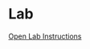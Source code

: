 # Lab
[Open Lab Instructions](https://github.com/objectpartners/angular2-timesheet/blob/midwestjs/lab1/README.md)